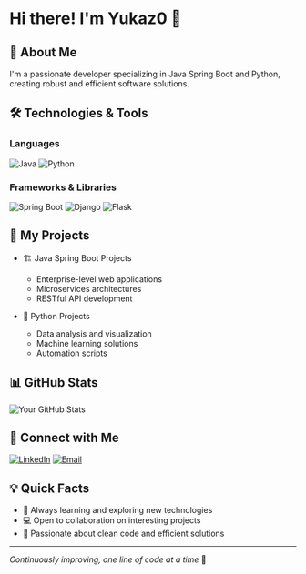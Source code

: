 # Hi there! I'm Yukaz0 👋

## 🚀 About Me
I'm a passionate developer specializing in Java Spring Boot and Python, creating robust and efficient software solutions.

## 🛠️ Technologies & Tools
### Languages
![Java](https://img.shields.io/badge/Java-ED8B00?style=for-the-badge&logo=java&logoColor=white)
![Python](https://img.shields.io/badge/Python-3776AB?style=for-the-badge&logo=python&logoColor=white)

### Frameworks & Libraries
![Spring Boot](https://img.shields.io/badge/Spring_Boot-F2F4F9?style=for-the-badge&logo=spring-boot)
![Django](https://img.shields.io/badge/Django-092E20?style=for-the-badge&logo=django&logoColor=white)
![Flask](https://img.shields.io/badge/Flask-000000?style=for-the-badge&logo=flask&logoColor=white)

## 🌟 My Projects
- 🏗️ Java Spring Boot Projects
  - Enterprise-level web applications
  - Microservices architectures
  - RESTful API development

- 🐍 Python Projects
  - Data analysis and visualization
  - Machine learning solutions
  - Automation scripts

## 📊 GitHub Stats
![Your GitHub Stats](https://github-readme-stats.vercel.app/api?username=Yukaz0&show_icons=true&theme=radical)

## 🤝 Connect with Me
[![LinkedIn](https://img.shields.io/badge/LinkedIn-0077B5?style=for-the-badge&logo=linkedin&logoColor=white)](Your-LinkedIn-Profile-URL)
[![Email](https://img.shields.io/badge/Email-D14836?style=for-the-badge&logo=gmail&logoColor=white)](mailto:your.email@example.com)

## 💡 Quick Facts
- 🌱 Always learning and exploring new technologies
- 💻 Open to collaboration on interesting projects
- 🎯 Passionate about clean code and efficient solutions

---
*Continuously improving, one line of code at a time* 🚀
